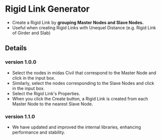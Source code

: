 # Rigid Link Generator

- Create a Rigid Link by **grouping Master Nodes and Slave Nodes.**
- Useful when creating Rigid Links with Unequel Distance (e.g. Rigid Link of Girder and Slab)
  <br />

## Details

### version 1.0.0

- Select the nodes in midas Civil that correspond to the Master Node and click in the input box.
- Similarly, select the nodes corresponding to the Slave Nodes and click in the input box.
- Select the Rigid Link's Properties.
- When you click the Create button, a Rigid Link is created from each Master Node to the nearest Slave Node.

### version 1.1.0

- We have updated and improved the internal libraries, enhancing performance and stability.

